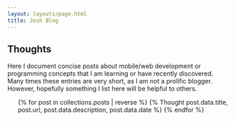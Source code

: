 ```yaml
---
layout: layouts/page.html
title: Josh Blog
---
```

## Thoughts

Here I document concise posts about mobile/web development or programming concepts that I am learning or have recently discovered. Many times these entries are very short, as I am not a prolific blogger. However, hopefully something I list here will be helpful to others.

<ul>
    {% for post in collections.posts | reverse %}
        {% Thought post.data.title, post.url, post.data.description, post.data.date %}
    {% endfor %}
</ul>